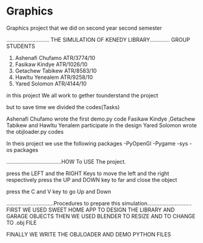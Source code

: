 # Graphics
Graphics project that we did on second year second semester

............................ THE SIMULATION OF KENEDY LIBRARY.............
 GROUP STUDENTS

1. Ashenafi Chufamo   ATR/3774/10
2. Fasikaw Kindye  ATR/1026/10
3. Getachew Tabikew ATR/8583/10
4. Hawltu Yenealem ATR/9258/10
5. Yared Solomon ATR/4144/10


in this project We all work to gether tounderstand the project 

but to save time we divided the codes(Tasks)


Ashenafi Chufamo wrote the first demo.py code
Fasikaw Kindye ,Getachew Tabikew and Hawltu Yenalem participate in the design
Yared Solomon wrote the objloader.py codes


In theis project we use the following packages 
                   -PyOpenGl
	   -Pygame
	   -sys
	   -os
packages


....................................HOW To USE The project.

press the LEFT and the RIGHT Keys to move the left and the right respectively
press the UP and DOWN key to far and close the object

press the C and V key to go Up and Down



...............................Procedures to  prepare this simulation.............................
FIRST WE USED SWEET HOME APP TO DESIGN THE LIBRARY AND GARAGE OBJECTS
 THEN WE USED BLENDER TO RESIZE AND TO CHANGE TO .obj FILE 

FINALLY WE WRITE THE OBJLOADER AND DEMO PYTHON FILES

